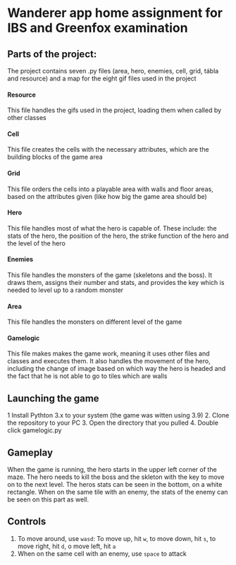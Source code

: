 # Wanderer app home assignment for IBS and Greenfox examination

## Parts of the project:
The project contains seven .py files (area, hero, enemies, cell, grid, tábla and resource) and a map for the eight gif files used in the project
#### Resource
This file handles the gifs used in the project, loading them when called by other classes 
#### Cell
This file creates the cells with the necessary attributes, which are the building blocks of the game area
#### Grid
This file orders the cells into a playable area with walls and floor areas, based on the attributes given (like how big the game area should be)
#### Hero
This file handles most of what the hero is capable of. These include: the stats of the hero, the position of the hero, the strike function of the hero and the level of the hero
#### Enemies
This file handles the monsters of the game (skeletons and the boss). It draws them, assigns their number and stats, and provides the key which is needed to level up to a random monster
#### Area
This file handles the monsters on different level of the game
#### Gamelogic
This file makes makes the game work, meaning it uses other files and classes and executes them. It also handles the movement of the hero, including the change of image based on which way the hero is headed and the fact that he is not able to go to tiles which are walls

## Launching the game
1 Install Pythton 3.x to your system (the game was witten using 3.9)
2. Clone the repository to your PC
3. Open the directory that you pulled
4. Double click gamelogic.py

## Gameplay
When the game is running, the hero starts in the upper left corner of the maze. The hero needs to kill the boss and the skleton with the key to move on to the next level. The heros stats can be seen in the bottom, on a white rectangle. When on the same tile with an enemy, the stats of the enemy can be seen on this part as well.

## Controls
1. To move around, use `wasd`: To move up, hit `w`, to move down, hit `s`, to move right, hit `d`, o move left, hit `a`
2. When on the same cell with an enemy, use `space` to attack
  
  

